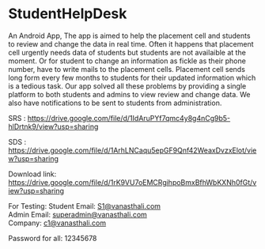 # StudentHelpDesk
An Android App, The app is aimed to help the placement cell and students to review and change the data in real time.
Often it happens that placement cell urgently needs data of students but students are not availaible at the moment.
Or for student to change an information as fickle as their phone number, have to write mails to the placement cells.
Placement cell sends long form every few months to students for their updated information which is a tedious task.
Our app solved all these problems by providing a single platform to both students and admins to view review and change data.
We also have notifications to be sent to students from administration.

SRS : https://drive.google.com/file/d/1IdAruPYf7qmc4y8g4nCg9b5-hlDrtnk9/view?usp=sharing

SDS : https://drive.google.com/file/d/1ArhLNCaqu5epGF9Qnf42WeaxDvzxElot/view?usp=sharing

Download link: https://drive.google.com/file/d/1rK9VU7oEMCRgihpoBmxBfhWbKXNh0fGt/view?usp=sharing

For Testing:
Student Email: S1@vanasthali.com <br>
Admin Email: superadmin@vanasthali.com <br>
Company: c1@vanasthali.com <br>

Password for all: 12345678
